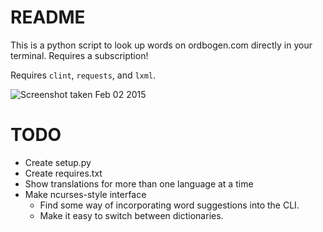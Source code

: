README
=========

This is a python script to look up words on ordbogen.com directly in your terminal. Requires a subscription!

Requires `clint`, `requests`, and `lxml`.

![Screenshot taken Feb 02 2015](http://katnegermis.dk/ordbogen-terminal.png)

TODO
======
- Create setup.py
- Create requires.txt
- Show translations for more than one language at a time
- Make ncurses-style interface
    - Find some way of incorporating word suggestions into the CLI.
    - Make it easy to switch between dictionaries.
